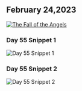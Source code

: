 ## February 24,2023

[![The Fall of the Angels](https://raw.githubusercontent.com/linusjf/CIAY/main/February/jpgs/Day055.jpg)](https://youtu.be/QiJL024zpmc "The Fall of the Angels")

### Day 55 Snippet 1

![Day 55 Snippet 1](https://raw.githubusercontent.com/linusjf/CIAY/refs/heads/main/February/jpgs/Day55Snippet1.jpg)

### Day 55 Snippet 2

![Day 55 Snippet 2](https://raw.githubusercontent.com/linusjf/CIAY/refs/heads/main/February/jpgs/Day55Snippet2.jpg)
